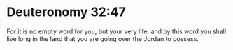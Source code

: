 # Deuteronomy 32:47

For it is no empty word for you, but your very life, and by this word you shall live long in the land that you are going over the Jordan to possess.
